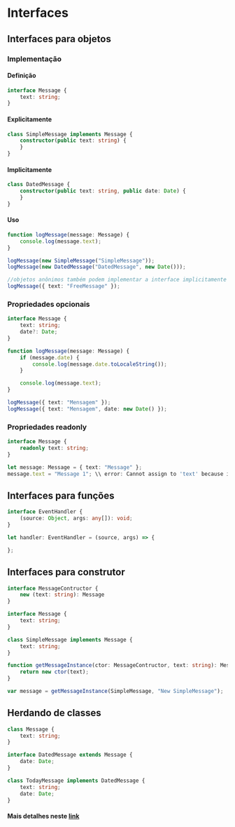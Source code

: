 # Interfaces

## Interfaces para objetos

### Implementação
#### Definição
```ts
interface Message {
    text: string;
}
```

#### Explicitamente
```ts
class SimpleMessage implements Message {
    constructor(public text: string) {
    }
}
```

#### Implicitamente
```ts
class DatedMessage { 
    constructor(public text: string, public date: Date) { 
    }
}
```

#### Uso
```ts
function logMessage(message: Message) { 
    console.log(message.text);
}

logMessage(new SimpleMessage("SimpleMessage"));
logMessage(new DatedMessage("DatedMessage", new Date()));

//objetos anônimos também podem implementar a interface implicitamente
logMessage({ text: "FreeMessage" });
```

### Propriedades opcionais
```ts
interface Message {
    text: string;
    date?: Date;
}

function logMessage(message: Message) {
    if (message.date) { 
        console.log(message.date.toLocaleString());
    }

    console.log(message.text);
}

logMessage({ text: "Mensagem" });
logMessage({ text: "Mensagem", date: new Date() });
```

### Propriedades readonly
```ts
interface Message {
    readonly text: string;
}

let message: Message = { text: "Message" };
message.text = "Message 1"; \\ error: Cannot assign to 'text' because it is a constant or a read-only property.
```

## Interfaces para funções
```ts
interface EventHandler {
    (source: Object, args: any[]): void;
}

let handler: EventHandler = (source, args) => {

};
```

## Interfaces para construtor
```ts
interface MessageContructor {
    new (text: string): Message
}

interface Message {
    text: string;
}

class SimpleMessage implements Message {
    text: string;
}

function getMessageInstance(ctor: MessageContructor, text: string): Message {
    return new ctor(text);
}

var message = getMessageInstance(SimpleMessage, "New SimpleMessage");
```

## Herdando de classes
```ts
class Message {
    text: string;
}

interface DatedMessage extends Message {
    date: Date;
}

class TodayMessage implements DatedMessage { 
    text: string;
    date: Date;
}
```

#### Mais detalhes neste [link](https://github.com/Microsoft/TypeScript-Handbook/blob/master/pages/Interfaces.md)